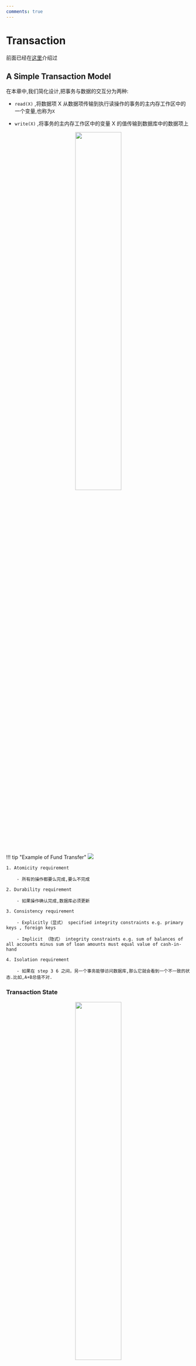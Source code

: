 ```yaml
---
comments: true
---
```


# Transaction

前面已经在[这里](./ch4.md#transactions事务)介绍过

## A Simple Transaction Model

在本章中,我们简化设计,把事务与数据的交互分为两种:

- `read(X)` ,将数据项 X 从数据项传输到执行读操作的事务的主内存工作区中的一个变量,也称为`X`

- `write(X)` ,将事务的主内存工作区中的变量 X 的值传输到数据库中的数据项上

<div align="center">
    <img src="../../../image/mac9.png" width="50%"></div>

!!! tip "Example of Fund Transfer"
    ![](../../image/mac10.png)

    1. Atomicity requirement
        
        - 所有的操作都要么完成,要么不完成

    2. Durability requirement

        - 如果操作确认完成,数据库必须更新

    3. Consistency requirement
    
        - Explicitly（显式） specified integrity constraints e.g. primary keys , foreign keys
        
        - Implicit （隐式） integrity constraints e.g. sum of balances of all accounts minus sum of loan amounts must equal value of cash-in-hand
    
    4. Isolation requirement
        
        - 如果在 step 3 6 之间，另一个事务能够访问数据库,那么它就会看到一个不一致的状态.比如,A+B总值不对.

### Transaction State

<div align="center">
    <img src="../../../image/mac11.png" width="50%"></div>

- `Active` : 事务正在执行

- `Partially Committed` : 事务已经执行完所有的操作,但还没有提交(after the final statement has been executed)

- `Failed` : 事务执行失败,需要回滚

- `Aborted` : 事务已经回滚,需要重新开始或者直接kill掉这个事务

- `Committed` : 事务已经提交,所有的操作都已经完成

### Concurrent Executions

并发执行有很多优点,比如提高效率(one transaction can be using the CPU while another is reading from or writing to the disk)等等,但是如果不加以控制,可能会导致问题.

- Lost Update（丢失修改）
    
    ??? tip
        ![](../../image/mac12.png)

        相当于有一百张票,两个人都订票,但是最后系统却显示剩余99张票,而不是98张票

- Dirty Read（脏读）
    
    ??? tip
        ![](../../image/mac13.png)

        事务T2读取了事务T1未提交的值,但是T1最后回滚了,那么T2读取的值就不对了

- Unrepeatable Read（不可重复读）
    
    ??? tip
        ![](../../image/mac14.png)

        事务隔离要求,T1读到的值,在T1提交之前,不能被其他事务修改,否则就会导致不可重复读的问题

- Phantom Problem（幻读）
    
    ??? tip
        ![](../../image/mac15.png)
        
        事务T1读取了一个范围内的值,但是在T1提交之前,另一个事务T2插入了一个新的值,那么T1读取的范围就会发生变化,导致幻读的问题

## Schedule

> 当一组事务被执行时，它们的执行顺序称为调度（schedule）。调度可以是串行的，也可以是并行的。
>
> 一般来说,单个事务内的指令是保持原来的顺序的
>
> 如果一个事务成功执行,那么commit就是它的最后一条指令,不然rollback就是它的最后一条指令


!!! example "🌰"
    === "串行1"
        ![](../../image/mac1.png)

        等待T1完成后,再执行T2
    
    === "串行2"
        ![](../../image/mac2.png)

        等待T2完成后,再执行T1

    === "并行"
        ![](../../image/mac3.png)

        T1和T2交替执行,但最终的结果和串行1或串行2是一样的

    === "并行/不保持值"
        ![](../../image/mac4.png)

        T1和T2交替执行,但最终的结果和串行1或串行2不一样
        
        
        一般来说,这样做都会出现问题.


## Serializability(可串行化)
> 基本假设:每条事务都保持数据库的一致性
>
> 那么,它们串行执行,也必然能保持数据库的一致性

!!! definition "可串行化"
    
    如果一个调度(可能是并发)的结果和某个串行调度的结果等价,那么这个调度就是可串行化的

    根据"等价"的定义不同,有两种可串行化定义:

    1. conflict serializability(冲突可串行化 )

    2. view serializability(视图可串行化)


**Conflicting Instructions**

- 来自于事务$T_i$和$T_j$的指令$I_i$和$I_j$冲突,当且仅当:
    
    1. $I_i$和$I_j$访问同一个数据项
    
    2. $I_i$和$I_j$至少有一个是写操作

- 冲突的指令要求它们之间必须建立一个逻辑顺序,也就是一个“谁先谁后”的约束

### Conflict Serializability（冲突可串行化）

- 如果一个调度$S$可以通过交换一系列不冲突的指令的顺序,来变成另一个调度$S'$，那么我们称$S$和$S'$是冲突等价(conflict equivalent)的

- 如果$S$是冲突等价于某个串行调度$S'$，那么$S$就是冲突可串行化的

!!! example "🌰"
    ![](../../image/mac5.png)

### Testing for Serializability
> Precedence graph（前驱图 ） — a directed graph where the vertices are the transactions (names).
>
> We draw an arc from $T_i$ to $T_j$ if the two transaction conflict, and $T_i$ accessed the data item on which the conflict arose earlier.

那么,我们可以从前驱图的角度,判断一个调度是否是冲突可串行化的:如果一个调度的前驱图是无环的,那么这个调度就是冲突可串行化的

并且,如果一个调度是无环的,我们可以使用拓扑排序的方法获得最后的串行调度

<div align="center">
    <img src="../../../image/mac6.png" width="50%"></div>

<div align="center">
    <img src="../../../image/mac7.png" width="50%"></div>


!!! example "🌰"
    ![](../../image/mac8.png)


### View Serializability（视图可串行化）

- 视图可串行化是冲突可串行化的一个更宽松的定义

- view equivalence(视图等价): $S$和$S'$是视图等价的,当且仅当对于任意数据项Q:
    
    1. 如果$S$中有事务$T_i$读了Q的初始值,那么在$S'$中的$T_i$也必须读取Q的初始值

    2. 如果$S$中的事务$T_i$使用`read(Q)`读取了$T_j$产生的值,那么$S'$中的$T_i$也必须使用`read(Q)`读取$T_j$同一个`write(Q)`产生的值

    3. 如果$S$中的事务$T_i$用`write(Q)`写入了Q的最终值,那么$S'$中的$T_i$也必须用`write(Q)`写入Q的最终值

- 如果$S$是视图等价于某个串行调度$S'$，那么$S$就是视图可串行化的

- 所有的冲突可串行化的调度都是视图可串行化的,但是并不是所有的视图可串行化的调度都是冲突可串行化的
    <div align="center">
        <img src="../../../image/mac16.png" width="50%">
        <br>
        <caption>视图可串行化的调度(T27,T28,T29),但不是冲突可串行化</caption>
    </div>

### Other Notions of Serializability

有的调度既不是冲突可串行化又不是视图可串行化，但它是可串行化的。

<div align="center">
    <img src="../../../image/mac17.png" width="100%">
    </div>


这种基于数学的可串行化,难以编码到数据库中,所以很难实现.

## Recoverable Schedules

- 如果一个事务$T_i$读取了另一个事务$T_j$的值,那么$T_i$必须在$T_j$提交之后提交

    <div align="center">
        <img src="../../../image/mac18.png" width="50%">
        <br>
        <caption>不是可恢复调度</caption>
        </div>

- 上图的调度中,如果$T_8$回滚了,那么$T_9$读取的脏数据就完全错误了,并且此时已经$T_9$已经提交了,所以会出问题.

### Cascading Rollbacks

- 一个事务的回滚会导致其他事务的回滚,也就是级联回滚

    <div align="center">
        <img src="../../../image/mac19.png" width="50%">
        <br>
        <caption>If $T_{10}$ fails,$T_{11}$ and $T_{12}$ must also be rolled back.</caption>
        </div>

- 但是级联回滚的开销太大了,所以我们更希望使用非级联回滚的调度

    - 也即是,$T_j$在$T_i$提交之前,不能读取$T_i$的值

    - 这也是一种更严格的可恢复调度

## Transaction Isolation Levels


- 数据库系统必须确保所有可能的调度（Schedule）满足以下条件：

    - 是 **冲突可串行化（Conflict Serializable）** 或 **视图可串行化（View Serializable）**

    - 是 **可恢复的（Recoverable）**
    
    - 最好是 **无级联回滚的（Cascadeless）**

- **并发控制协议（Concurrency Control Protocols）**，使事务调度在运行时就具备以下性质：

    - 是冲突/视图可串行化的
    
    - 是可恢复的
    
    - 无级联回滚

- 完全的隔离会导致性能下降,所以我们可以使用不同的隔离级别来控制事务之间的隔离程度(minisql part 7部分)

    - Serializable — default:
        - 最高的隔离级别,所有的事务都是串行执行的,但是性能最低

    - Repeatable Read:

        - 只有已被提交的记录可以读取,在事务进行时始终保持共享锁

    - Read Committed:

        - 只有已被提交的记录可以读取,但是只有读数据时会加共享锁,因此重复读取的结果可能不一致

    - Read Uncommitted:

        - 最低的隔离级别

        - 允许读取未提交的记录,但是会导致脏读的问题,性能最高

    - 在sql中,可以使用`SET TRANSACTION ISOLATION LEVEL`来设置隔离级别

## Concurrency Control Protocols
> 事务调度的并发控制协议,是为了确保所有的调度都满足可串行化的要求

### 基于锁的协议

- **锁的粒度**
    - 对整个数据库加锁 vs 对单个数据项加锁
  
- **锁的持有时间**  
  
- **锁的类型**
    - 共享锁（Shared Lock）：允许多个事务同时读取数据
    - 排他锁（Exclusive Lock）：仅允许一个事务写入数据，阻止其他事务的读写操作

### 基于时间戳的协议

- **时间戳分配**
    - 当事务开始时，系统会为其分配一个唯一的时间戳
  
- **数据项时间戳**
    - 每个数据项存储两种时间戳：

        - 读时间戳（Read Timestamp）：记录最后读取该数据项的事务的时间戳

        - 写时间戳（Write Timestamp）：记录最后修改该数据项的事务的时间戳
  
- **访问顺序检测**
    - 系统使用时间戳来检测事务访问数据的顺序是否违反了串行化要求

### 基于验证的协议

- **乐观并发控制**
    - 假设事务之间的冲突较少，大多数情况下不会发生冲突
  
- **适用场景**
    - 事务之间冲突率较低的环境
  
- **三阶段执行**
    - 每个事务必须经过三个阶段：

        1. **读取阶段**：事务只读取数据，不进行任何修改

        2. **验证阶段**：检查是否与其他事务冲突

        3. **写入阶段**：通过验证后，事务可以将修改写入数据库
